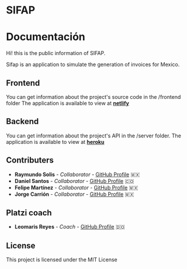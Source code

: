 # SIFAP

# Documentación

Hi! this is the public information of SIFAP.

Sifap is an application to simulate the generation of invoices for Mexico.

## Frontend

You can get information about the project's source code in the /frontend folder
The application is available to view at **[netlify](https://sifap.netlify.app/)**

## Backend

You can get information about the project's API in the /server folder.
The application is available to view at **[heroku](https://ancient-fortress-28096.herokuapp.com/)**

## Contributers

* **Raymundo Solis** - *Collaborator* - [GitHub Profile](https://github.com/raytho) :mexico:	
* **Daniel Santos** - *Collaborator* - [GitHub Profile](https://github.com/DanielSantos495) :colombia:
* **Felipe Martínez** - *Collaborator* - [GitHub Profile](https://github.com/l33pif) :mexico:	
* **Jorge Carrión** - *Collaborator* - [GitHub Profile](https://github.com/george28cs) :mexico:	

## Platzi coach
* **Leomaris Reyes** - *Coach* - [GitHub Profile](https://github.com/LeomarisReyes) :dominican_republic:	

## License

This project is licensed under the MIT License
